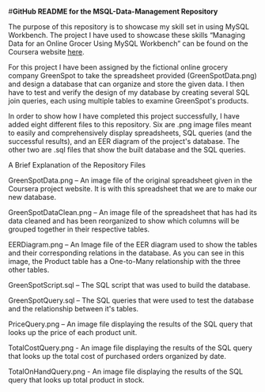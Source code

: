 #**GitHub README for the MSQL-Data-Management Repository**

The purpose of this repository is to showcase my skill set in using MySQL Workbench. The project I have used to showcase these skills “Managing Data for an Online Grocer Using MySQL Workbench” can be found on the Coursera website [here](https://www.coursera.org/projects/showcase-manage-data-online-grocer-mysql-workbench).

For this project I have been assigned by the fictional online grocery company GreenSpot to take the spreadsheet provided (GreenSpotData.png) and design a database that can organize and store the given data. I then have to test and verify the design of my database by creating several SQL join queries, each using multiple tables to examine GreenSpot's products.

In order to show how I have completed this project successfully, I have added eight different files to this repository. Six are .png image files meant to easily and comprehensively display spreadsheets, SQL queries (and the successful results), and an EER diagram of the project's database. The other two are .sql files that show the built database and the SQL queries. 

A Brief Explanation of the Repository Files


GreenSpotData.png – An image file of the original spreadsheet given in the Coursera project website. It is with this spreadsheet that we are to make our new database.

GreenSpotDataClean.png – An image file of the spreadsheet that has had its data cleaned and has been reorganized to show which columns will be grouped together in their respective tables.

EERDiagram.png – An Image file of the EER diagram used to show the tables and their corresponding relations in the database. As you can see in this image, the Product table has a One-to-Many relationship with the three other tables.

GreenSpotScript.sql – The SQL script that was used to build the database.

GreenSpotQuery.sql – The SQL queries that were used to test the database and the relationship between it's tables.

PriceQuery.png – An image file displaying the results of the SQL query that looks up the price of each product unit.

TotalCostQuery.png -  An image file displaying the results of the SQL query that looks up the total cost of purchased orders organized by date.

TotalOnHandQuery.png -  An image file displaying the results of the SQL query that looks up total product in stock.
